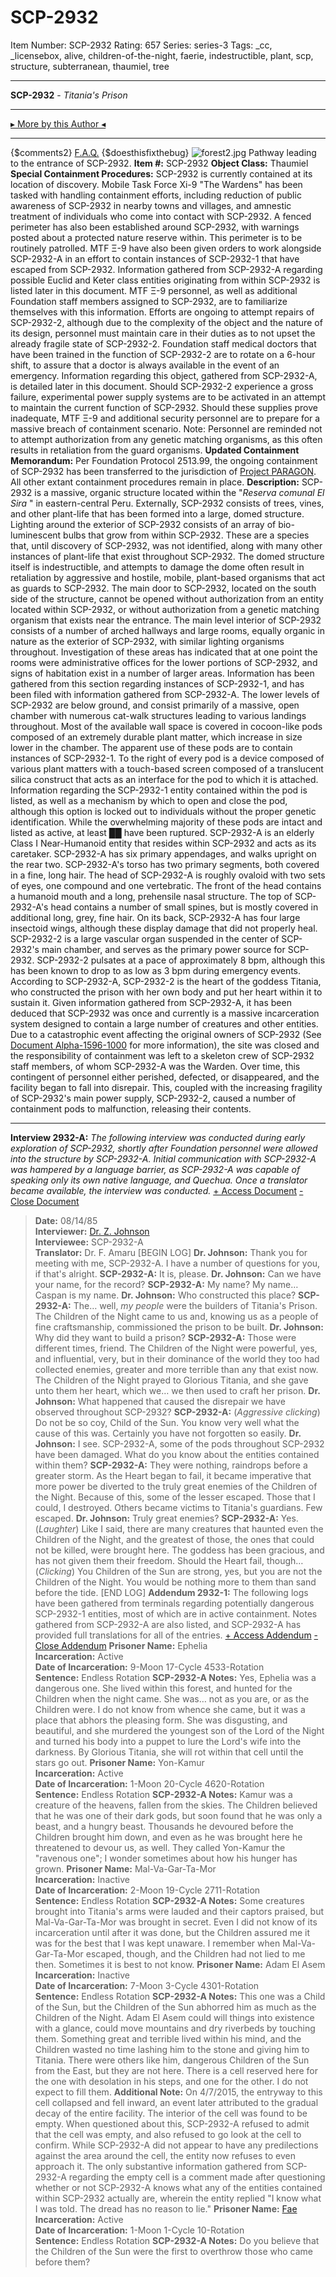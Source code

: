 # SCP-2932
Item Number: SCP-2932
Rating: 657
Series: series-3
Tags: _cc, _licensebox, alive, children-of-the-night, faerie, indestructible, plant, scp, structure, subterranean, thaumiel, tree

---

**SCP-2932** \- _Titania's Prison_
* * *
[▸ More by this Author ◂](https://scp-wiki.wikidot.com/djkaktus)
* * *
{$comments2}
[F.A.Q.](https://scp-wiki.wikidot.com/component:info-ayers)
{$doesthisfixthebug}
![forest2.jpg](https://scp-wiki.wdfiles.com/local--files/scp-2932/forest2.jpg)
Pathway leading to the entrance of SCP-2932.
**Item #:** SCP-2932
**Object Class:** Thaumiel
**Special Containment Procedures:** SCP-2932 is currently contained at its location of discovery. Mobile Task Force Xi-9 "The Wardens" has been tasked with handling containment efforts, including reduction of public awareness of SCP-2932 in nearby towns and villages, and amnestic treatment of individuals who come into contact with SCP-2932. A fenced perimeter has also been established around SCP-2932, with warnings posted about a protected nature reserve within. This perimeter is to be routinely patrolled.
MTF Ξ-9 have also been given orders to work alongside SCP-2932-A in an effort to contain instances of SCP-2932-1 that have escaped from SCP-2932. Information gathered from SCP-2932-A regarding possible Euclid and Keter class entities originating from within SCP-2932 is listed later in this document. MTF Ξ-9 personnel, as well as additional Foundation staff members assigned to SCP-2932, are to familiarize themselves with this information.
Efforts are ongoing to attempt repairs of SCP-2932-2, although due to the complexity of the object and the nature of its design, personnel must maintain care in their duties as to not upset the already fragile state of SCP-2932-2. Foundation staff medical doctors that have been trained in the function of SCP-2932-2 are to rotate on a 6-hour shift, to assure that a doctor is always available in the event of an emergency. Information regarding this object, gathered from SCP-2932-A, is detailed later in this document. Should SCP-2932-2 experience a gross failure, experimental power supply systems are to be activated in an attempt to maintain the current function of SCP-2932. Should these supplies prove inadequate, MTF Ξ-9 and additional security personnel are to prepare for a massive breach of containment scenario.
Note: Personnel are reminded not to attempt authorization from any genetic matching organisms, as this often results in retaliation from the guard organisms.
**Updated Containment Memorandum:** Per Foundation Protocol 2513.99, the ongoing containment of SCP-2932 has been transferred to the jurisdiction of [Project PARAGON](/project-paragon-hub). All other extant containment procedures remain in place.
**Description:** SCP-2932 is a massive, organic structure located within the "_Reserva comunal El Sira_ " in eastern-central Peru. Externally, SCP-2932 consists of trees, vines, and other plant-life that has been formed into a large, domed structure. Lighting around the exterior of SCP-2932 consists of an array of bio-luminescent bulbs that grow from within SCP-2932. These are a species that, until discovery of SCP-2932, was not identified, along with many other instances of plant-life that exist throughout SCP-2932. The domed structure itself is indestructible, and attempts to damage the dome often result in retaliation by aggressive and hostile, mobile, plant-based organisms that act as guards to SCP-2932. The main door to SCP-2932, located on the south side of the structure, cannot be opened without authorization from an entity located within SCP-2932, or without authorization from a genetic matching organism that exists near the entrance.
The main level interior of SCP-2932 consists of a number of arched hallways and large rooms, equally organic in nature as the exterior of SCP-2932, with similar lighting organisms throughout. Investigation of these areas has indicated that at one point the rooms were administrative offices for the lower portions of SCP-2932, and signs of habitation exist in a number of larger areas. Information has been gathered from this section regarding instances of SCP-2932-1, and has been filed with information gathered from SCP-2932-A.
The lower levels of SCP-2932 are below ground, and consist primarily of a massive, open chamber with numerous cat-walk structures leading to various landings throughout. Most of the available wall space is covered in cocoon-like pods composed of an extremely durable plant matter, which increase in size lower in the chamber. The apparent use of these pods are to contain instances of SCP-2932-1. To the right of every pod is a device composed of various plant matters with a touch-based screen composed of a translucent silica construct that acts as an interface for the pod to which it is attached. Information regarding the SCP-2932-1 entity contained within the pod is listed, as well as a mechanism by which to open and close the pod, although this option is locked out to individuals without the proper genetic identification. While the overwhelming majority of these pods are intact and listed as active, at least ██ have been ruptured.
SCP-2932-A is an elderly Class I Near-Humanoid entity that resides within SCP-2932 and acts as its caretaker. SCP-2932-A has six primary appendages, and walks upright on the rear two. SCP-2932-A's torso has two primary segments, both covered in a fine, long hair. The head of SCP-2932-A is roughly ovaloid with two sets of eyes, one compound and one vertebratic. The front of the head contains a humanoid mouth and a long, prehensile nasal structure. The top of SCP-2932-A's head contains a number of small spines, but is mostly covered in additional long, grey, fine hair. On its back, SCP-2932-A has four large insectoid wings, although these display damage that did not properly heal.
SCP-2932-2 is a large vascular organ suspended in the center of SCP-2932's main chamber, and serves as the primary power source for SCP-2932. SCP-2932-2 pulsates at a pace of approximately 8 bpm, although this has been known to drop to as low as 3 bpm during emergency events. According to SCP-2932-A, SCP-2932-2 is the heart of the goddess Titania, who constructed the prison with her own body and put her heart within it to sustain it.
Given information gathered from SCP-2932-A, it has been deduced that SCP-2932 was once and currently is a massive incarceration system designed to contain a large number of creatures and other entities. Due to a catastrophic event affecting the original owners of SCP-2932 (See [Document Alpha-1596-1000](/scp-1000) for more information), the site was closed and the responsibility of containment was left to a skeleton crew of SCP-2932 staff members, of whom SCP-2932-A was the Warden. Over time, this contingent of personnel either perished, defected, or disappeared, and the facility began to fall into disrepair. This, coupled with the increasing fragility of SCP-2932's main power supply, SCP-2932-2, caused a number of containment pods to malfunction, releasing their contents.
* * *
**Interview 2932-A:** _The following interview was conducted during early exploration of SCP-2932, shortly after Foundation personnel were allowed into the structure by SCP-2932-A. Initial communication with SCP-2932-A was hampered by a language barrier, as SCP-2932-A was capable of speaking only its own native language, and Quechua. Once a translator became available, the interview was conducted._
[\+ Access Document](javascript:;)
[\- Close Document](javascript:;)
> **Date:** 08/14/85  
>  **Interviewer:** [Dr. Z. Johnson](/last-meetings)  
>  **Interviewee:** SCP-2932-A  
>  **Translator:** Dr. F. Amaru
> [BEGIN LOG]
> **Dr. Johnson:** Thank you for meeting with me, SCP-2932-A. I have a number of questions for you, if that's alright.
> **SCP-2932-A:** It is, please.
> **Dr. Johnson:** Can we have your name, for the record?
> **SCP-2932-A:** My name? My name… Caspan is my name.
> **Dr. Johnson:** Who constructed this place?
> **SCP-2932-A:** The… well, _my people_ were the builders of Titania's Prison. The Children of the Night came to us and, knowing us as a people of fine craftsmanship, commissioned the prison to be built.
> **Dr. Johnson:** Why did they want to build a prison?
> **SCP-2932-A:** Those were different times, friend. The Children of the Night were powerful, yes, and influential, very, but in their dominance of the world they too had collected enemies, greater and more terrible than any that exist now. The Children of the Night prayed to Glorious Titania, and she gave unto them her heart, which we… we then used to craft her prison.
> **Dr. Johnson:** What happened that caused the disrepair we have observed throughout SCP-2932?
> **SCP-2932-A:** (_Aggressive clicking_) Do not be so coy, Child of the Sun. You know very well what the cause of this was. Certainly you have not forgotten so easily.
> **Dr. Johnson:** I see. SCP-2932-A, some of the pods throughout SCP-2932 have been damaged. What do you know about the entities contained within them?
> **SCP-2932-A:** They were nothing, raindrops before a greater storm. As the Heart began to fail, it became imperative that more power be diverted to the truly great enemies of the Children of the Night. Because of this, some of the lesser escaped. Those that I could, I destroyed. Others became victims to Titania's guardians. Few escaped.
> **Dr. Johnson:** Truly great enemies?
> **SCP-2932-A:** Yes. (_Laughter_) Like I said, there are many creatures that haunted even the Children of the Night, and the greatest of those, the ones that could not be killed, were brought here. The goddess has been gracious, and has not given them their freedom. Should the Heart fail, though… (_Clicking_) You Children of the Sun are strong, yes, but you are not the Children of the Night. You would be nothing more to them than sand before the tide.
> [END LOG]
**Addendum 2932-1:** The following logs have been gathered from terminals regarding potentially dangerous SCP-2932-1 entities, most of which are in active containment. Notes gathered from SCP-2932-A are also listed, and SCP-2932-A has provided full translations for all of the entries.
[\+ Access Addendum](javascript:;)
[\- Close Addendum](javascript:;)
> **Prisoner Name:** Ephelia  
>  **Incarceration:** Active  
>  **Date of Incarceration:** 9-Moon 17-Cycle 4533-Rotation  
>  **Sentence:** Endless Rotation
> **SCP-2932-A Notes:** Yes, Ephelia was a dangerous one. She lived within this forest, and hunted for the Children when the night came. She was… not as you are, or as the Children were. I do not know from whence she came, but it was a place that abhors the pleasing form. She was disgusting, and beautiful, and she murdered the youngest son of the Lord of the Night and turned his body into a puppet to lure the Lord's wife into the darkness. By Glorious Titania, she will rot within that cell until the stars go out.
> **Prisoner Name:** Yon-Kamur  
>  **Incarceration:** Active  
>  **Date of Incarceration:** 1-Moon 20-Cycle 4620-Rotation  
>  **Sentence:** Endless Rotation
> **SCP-2932-A Notes:** Kamur was a creature of the heavens, fallen from the skies. The Children believed that he was one of their dark gods, but soon found that he was only a beast, and a hungry beast. Thousands he devoured before the Children brought him down, and even as he was brought here he threatened to devour us, as well. They called Yon-Kamur the "ravenous one"; I wonder sometimes about how his hunger has grown.
> **Prisoner Name:** Mal-Va-Gar-Ta-Mor  
>  **Incarceration:** Inactive  
>  **Date of Incarceration:** 2-Moon 19-Cycle 2711-Rotation  
>  **Sentence:** Endless Rotation
> **SCP-2932-A Notes:** Some creatures brought into Titania's arms were lauded and their captors praised, but Mal-Va-Gar-Ta-Mor was brought in secret. Even I did not know of its incarceration until after it was done, but the Children assured me it was for the best that I was kept unaware. I remember when Mal-Va-Gar-Ta-Mor escaped, though, and the Children had not lied to me then. Sometimes it is best to not know.
> **Prisoner Name:** Adam El Asem  
>  **Incarceration:** Inactive  
>  **Date of Incarceration:** 7-Moon 3-Cycle 4301-Rotation  
>  **Sentence:** Endless Rotation
> **SCP-2932-A Notes:** This one was a Child of the Sun, but the Children of the Sun abhorred him as much as the Children of the Night. Adam El Asem could will things into existence with a glance, could move mountains and dry riverbeds by touching them. Something great and terrible lived within his mind, and the Children wasted no time lashing him to the stone and giving him to Titania. There were others like him, dangerous Children of the Sun from the East, but they are not here. There is a cell reserved here for the one with desolation in his steps, and one for the other. I do not expect to fill them.
> **Additional Note:** On 4/7/2015, the entryway to this cell collapsed and fell inward, an event later attributed to the gradual decay of the entire facility. The interior of the cell was found to be empty. When questioned about this, SCP-2932-A refused to admit that the cell was empty, and also refused to go look at the cell to confirm. While SCP-2932-A did not appear to have any predilections against the area around the cell, the entity now refuses to even approach it. The only substantive information gathered from SCP-2932-A regarding the empty cell is a comment made after questioning whether or not SCP-2932-A knows what any of the entities contained within SCP-2932 actually are, wherein the entity replied "I know what I was told. The dread has no reason to lie."
> **Prisoner Name:** [Fae](/taboo)  
>  **Incarceration:** Active  
>  **Date of Incarceration:** 1-Moon 1-Cycle 10-Rotation  
>  **Sentence:** Endless Rotation
> **SCP-2932-A Notes:** Do you believe that the Children of the Sun were the first to overthrow those who came before them?